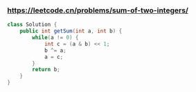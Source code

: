 ### https://leetcode.cn/problems/sum-of-two-integers/
```java
class Solution {
    public int getSum(int a, int b) {
        while(a != 0) {
            int c = (a & b) << 1;
            b ^= a;
            a = c;
        }
        return b;
    }
}
```
